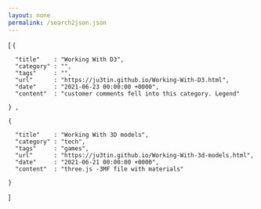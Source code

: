 ```yaml
---
layout: none
permalink: /search2json.json
---
```

[
    {
      
      "title"    : "Working With D3",
      "category" : "",
      "tags"     : "",
      "url"      : "https://ju3tin.github.io/Working-With-D3.html",
      "date"     : "2021-06-23 00:00:00 +0000",
      "content"  : "customer comments fell into this category. Legend"
      
    } ,
  
    {
      
      "title"    : "Working With 3D models",
      "category" : "tech",
      "tags"     : "games",
      "url"      : "https://ju3tin.github.io/Working-With-3d-models.html",
      "date"     : "2021-06-21 00:00:00 +0000",
      "content"  : "three.js -3MF file with materials"
      
    } 
]
